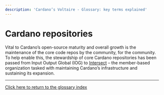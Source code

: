 ```yaml
---
description: 'Cardano’s Voltaire - Glossary: key terms explained'
---
```


# Cardano repositories

Vital to Cardano’s open-source maturity and overall growth is the maintenance of the core code repos by the community, for the community. To help enable this, the stewardship of core Cardano repositories has been passed from Input Output Global (IOG) to [Intersect](https://www.intersectmbo.org) – the member-based organization tasked with maintaining Cardano’s infrastructure and sustaining its expansion.

***

[Click here to return to the glossary index](../)
